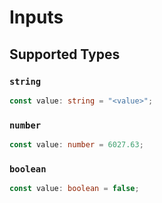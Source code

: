 # Inputs


## Supported Types

### `string`

```typescript
const value: string = "<value>";
```

### `number`

```typescript
const value: number = 6027.63;
```

### `boolean`

```typescript
const value: boolean = false;
```

